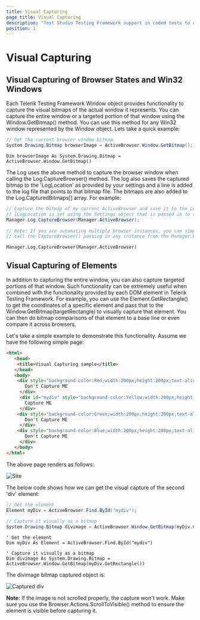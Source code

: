```yaml
---
title: Visual Capturing
page_title: Visual Capturing
description: "Test Studio Testing Framework support in coded tests to capture the visual state of the current active application window."
position: 1
---
```

# Visual Capturing


## Visual Capturing of Browser States and Win32 Windows

Each Telerik Testing Framework Window object provides functionality to capture the visual bitmaps of the actual window it represents. You can capture the entire window or a targeted portion of that window using the Window.GetBitmap() method. You can use this method for any Win32 window represented by the Window object. Lets take a quick example:


````C#
// Get the current browser window bitmap.
System.Drawing.Bitmap browserImage = ActiveBrowser.Window.GetBitmap();
````
````VB
Dim browserImage As System.Drawing.Bitmap = ActiveBrowser.Window.GetBitmap()
````

The Log uses the above method to capture the browser window when calling the Log.CaptureBrowser() method. The log also saves the captured bitmap to the 'LogLocation' as provided by your settings and a line is added to the log file that points to that bitmap file. The bitmaps are also added to the Log.CapturedBitmaps[] array. For example:


````C#
// Capture the bitmap of my current ActiveBrowser and save it to the LogLocation
// [LogLocation is set using the Settings object that is passed in to the Manager's constructor]
Manager.Log.CaptureBrowser(Manager.ActiveBrowser);
  
// Note: If you are automating multiple browser instances, you can simply
// call the CaptureBrowser() passing in any instance from the Manager.Browser[] collection.
````
````VB
Manager.Log.CaptureBrowser(Manager.ActiveBrowser)
````

## Visual Capturing of Elements

In addition to capturing the entire window, you can also capture targeted portions of that window. Such functionality can be extremely useful when combined with the functionality provided by each DOM element in Telerik Testing Framework. For example, you can use the Element.GetRectangle() to get the coordinates of a specific element and pass that to the Window.GetBitmap(targetRectangle) to visually capture that element. You can then do bitmap comparisons of that element to a base line or even compare it across browsers.
 
Let's take a simple example to demonstrate this functionality. Assume we have the following simple page:

````HTML
<html>
   <head>
    <title>Visual Capturing sample</title>
   </head>
   <body>
    <div style="background-color:Red;width:200px;height:200px;text-align:center;">
       Don't Capture ME
     </div>
     <div id="mydiv" style="background-color:Yellow;width:200px;height:200px;text-align:center;">
       Capture ME
     </div>
    <div style="background-color:Green;width:200px;height:200px;text-align:center;">
       Don't Capture ME
     </div>
    <div style="background-color:Blue;width:200px;height:200px;text-align:center;">
       Don't Capture ME
     </div>
   </body>
</html>
````

The above page renders as follows:

![Site][1]

The below code shows how we can get the visual capture of the second 'div' element:

````C#
// Get the element
Element myDiv = ActiveBrowser.Find.ById("mydiv");
  
// Capture it visually as a bitmap
System.Drawing.Bitmap divimage = ActiveBrowser.Window.GetBitmap(myDiv.GetRectangle());
````
````VB
' Get the element
Dim myDiv As Element = ActiveBrowser.Find.ById("mydiv")
  
' Capture it visually as a bitmap
Dim divimage As System.Drawing.Bitmap = ActiveBrowser.Window.GetBitmap(myDiv.GetRectangle())
````

The divimage bitmap captured object is:

![Captured div][2]

**Note:** If the image is not scrolled properly, the capture won't work. Make sure you use the Browser.Actions.ScrollToVisible() method to ensure the element is visible before capturing it.

[1]: /img/testing-framework/write-tests-in-code/intermediate-topics-wtc/visual-capturing/fig1.png
[2]: /img/testing-framework/write-tests-in-code/intermediate-topics-wtc/visual-capturing/fig2.png
